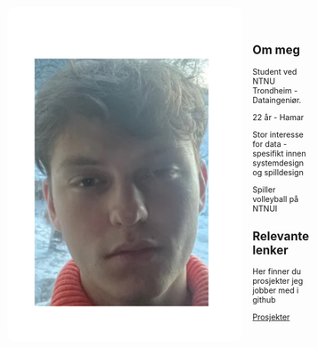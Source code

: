 <div style="display: flex; align-items: center;">
  <img src="Untitled (3).png" alt="Portrait" style="width: 420px; height: 600px; object-fit: cover; border-radius: 12px; margin-right: 20px;">
  <div>
    <h2>Om meg</h2>
    <p>Student ved NTNU Trondheim - Dataingeniør.</p>
    <p>22 år - Hamar<p>
    <p>Stor interesse for data - spesifikt innen systemdesign og spilldesign</p>
    <p>Spiller volleyball på NTNUI</p>
    <h2>Relevante lenker</h2>
    <p>Her finner du prosjekter jeg jobber med i github</p>
    <a href="Prosjekter.html">Prosjekter</a>
  <div>
<div>

